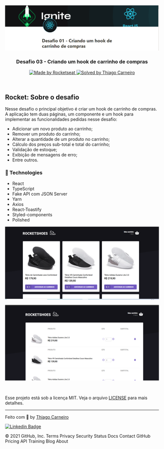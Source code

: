 ![](desafio.png)

<h3 align="center">
  Desafio 03 - Criando um hook de carrinho de compras
</h3>

<p align="center">
  <a href="https://rocketseat.com.br">
    <img alt="Made by Rocketseat" src="https://img.shields.io/badge/made%20by-Rocketseat-%2306b656?style=flat-square">
  </a>
  
  <a href="https://www.linkedin.com/in/thiagofreitascarneiro/">
    <img alt="Solved by Thiago Carneiro" src="https://img.shields.io/badge/solved%20by-Thiago%20Carneiro-%2306b656?style=flat-square">
  </a>
</p>

<br>

## Rocket: Sobre o desafio



Nesse desafio o principal objetivo é criar um hook de carrinho de compras. A aplicação tem duas páginas, um componente e um hook para implementar as funcionalidades pedidas nesse desafio:

- Adicionar um novo produto ao carrinho;
- Remover um produto do carrinho;
- Alterar a quantidade de um produto no carrinho;
- Cálculo dos preços sub-total e total do carrinho;
- Validação de estoque;
- Exibição de mensagens de erro;
- Entre outros.



### 🧪 Technologies

- React 
- TypeScript
- Fake API com JSON Server
- Yarn
- Axios
- React-Toastify
- Styled-components
- Polished




![](rocketShoes_home.png)





![](carrinho.png)

<br>

Esse projeto está sob a licença MIT. Veja o arquivo [LICENSE](/LICENSE) para mais detalhes.

---

Feito com :purple_heart: by [Thiago Carneiro](https://github.com/thiagofreitascarneiro)

[![Linkedin Badge](https://img.shields.io/badge/-Thiago%20Carneiro-blue?style=flat-square&logo=Linkedin&logoColor=white&link=https://https://www.linkedin.com/in/thiago-freitas-carneiro-39359270/)](https://www.linkedin.com/in/thiago-freitas-carneiro-39359270) 

© 2021 GitHub, Inc.
Terms
Privacy
Security
Status
Docs
Contact GitHub
Pricing
API
Training
Blog
About
